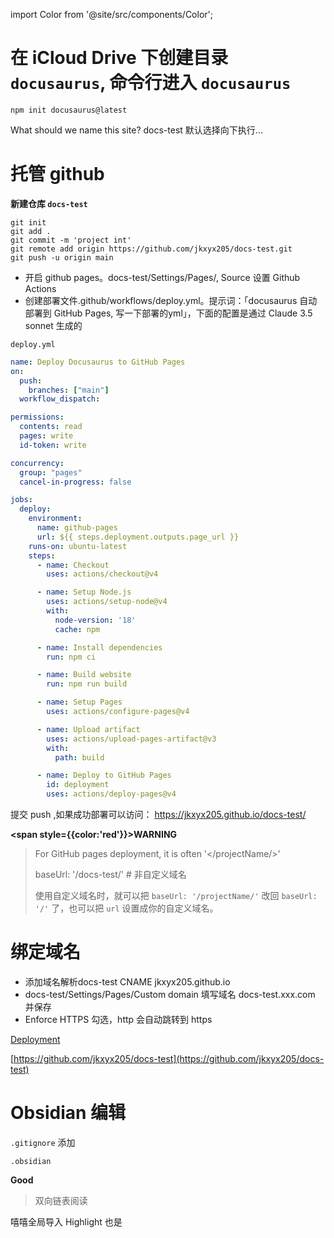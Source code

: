 import Color from '@site/src/components/Color';

# 在 iCloud Drive 下创建目录 `docusaurus`, 命令行进入 `docusaurus`
```
npm init docusaurus@latest
```

What should we name this site? docs-test
默认选择向下执行...

# 托管 github
**新建仓库 `docs-test`**
```
git init
git add .
git commit -m 'project int'
git remote add origin https://github.com/jkxyx205/docs-test.git
git push -u origin main
```
- 开启 github pages。docs-test/Settings/Pages/, Source 设置 Github Actions
- 创建部署文件.github/workflows/deploy.yml。提示词：「docusaurus 自动部署到 GitHub Pages, 写一下部署的yml」，下面的配置是通过 Claude 3.5 sonnet 生成的

`deploy.yml`
```yml
name: Deploy Docusaurus to GitHub Pages
on:
  push:
    branches: ["main"]
  workflow_dispatch:

permissions:
  contents: read
  pages: write
  id-token: write

concurrency:
  group: "pages"
  cancel-in-progress: false

jobs:
  deploy:
    environment:
      name: github-pages
      url: ${{ steps.deployment.outputs.page_url }}
    runs-on: ubuntu-latest
    steps:
      - name: Checkout
        uses: actions/checkout@v4

      - name: Setup Node.js
        uses: actions/setup-node@v4
        with:
          node-version: '18'
          cache: npm

      - name: Install dependencies
        run: npm ci

      - name: Build website
        run: npm run build

      - name: Setup Pages
        uses: actions/configure-pages@v4

      - name: Upload artifact
        uses: actions/upload-pages-artifact@v3
        with:
          path: build

      - name: Deploy to GitHub Pages
        id: deployment
        uses: actions/deploy-pages@v4
```
提交 push ,如果成功部署可以访问： https://jkxyx205.github.io/docs-test/

**<span style={{color:'red'}}>WARNING</span>**

> For GitHub pages deployment, it is often '&lt;/projectName/&gt;'
> 
> baseUrl: '/docs-test/' # 非自定义域名
>
> 使用自定义域名时，就可以把 `baseUrl: '/projectName/'` 改回 `baseUrl: '/'` 了，也可以把 `url` 设置成你的自定义域名。


# 绑定域名
- 添加域名解析docs-test CNAME jkxyx205.github.io
- docs-test/Settings/Pages/Custom domain 填写域名 docs-test.xxx.com 并保存
- Enforce HTTPS 勾选，http 会自动跳转到 https

[Deployment](https://docusaurus.io/docs/next/deployment)

[https://github.com/jkxyx205/docs-test](https://github.com/jkxyx205/docs-test)

# Obsidian 编辑
`.gitignore` 添加
```
.obsidian
```
**<Color c="green">Good</Color>**

> 双向链表阅读

嘻嘻<Highlight color="#25c2a0">全局导入 Highlight </Highlight>也是
